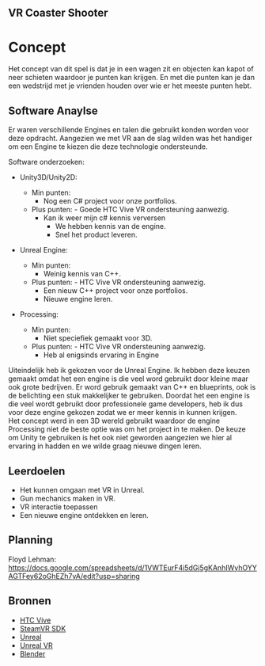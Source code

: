## VR Coaster Shooter
# Concept
Het concept van dit spel is dat je in een wagen zit en objecten kan kapot of neer schieten waardoor je punten kan krijgen.
En met die punten kan je dan een wedstrijd met je vrienden houden over wie er het meeste punten hebt.

## Software Anaylse 
Er waren verschillende Engines en talen die gebruikt konden worden voor deze opdracht. Aangezien we met VR aan de slag wilden was het handiger om een Engine te kiezen die deze technologie ondersteunde.

 Software onderzoeken:
- Unity3D/Unity2D:
	- Min punten:
		- Nog een C# project voor onze portfolios.
	- Plus punten:
		  - Goede HTC Vive VR ondersteuning aanwezig.
      - Kan ik weer mijn c# kennis verversen
   		- We hebben kennis van de engine.
    	- Snel het product leveren.
    
- Unreal Engine:
	- Min punten:
		- Weinig kennis van C++.
	- Plus punten:
		  - HTC Vive VR ondersteuning aanwezig.
    	- Een nieuw C++ project voor onze portfolios.
    	- Nieuwe engine leren.
    
- Processing:
  	- Min punten:
      - Niet speciefiek gemaakt voor 3D.
  	- Plus punten:
		  - HTC Vive VR ondersteuning aanwezig.
      - Heb al enigsinds ervaring in Engine

Uiteindelijk heb ik gekozen voor de Unreal Engine. Ik hebben deze keuzen gemaakt omdat het een engine is die veel word gebruikt door kleine maar ook grote bedrijven. Er word gebruik gemaakt van C++ en blueprints, ook is de belichting een stuk makkelijker te gebruiken. Doordat het een engine is die veel wordt gebruikt door professionele game developers, heb ik dus voor deze engine gekozen zodat we er meer kennis in kunnen krijgen.<br>
Het concept werd in een 3D wereld gebruikt waardoor de engine Processing niet de beste optie was om het project in te maken. De keuze om Unity te gebruiken is het ook niet geworden aangezien we hier al ervaring in hadden en we wilde graag nieuwe dingen leren.
 

## Leerdoelen 
- Het kunnen omgaan met VR in Unreal.
- Gun mechanics maken in VR.
- VR interactie toepassen
- Een nieuwe engine ontdekken en leren.

## Planning 
Floyd Lehman:     https://docs.google.com/spreadsheets/d/1VWTEurF4i5dGj5gKAnhIWyhOYYAGTFey62oGhEZh7yA/edit?usp=sharing<br>

## Bronnen
- [HTC Vive](https://www.vive.com/eu/)
- [SteamVR SDK](https://github.com/ValveSoftware/steamvr_unity_plugin/releases/tag/1.2.3)
- [Unreal](https://www.unrealengine.com)
- [Unreal VR](https://www.unrealengine.com/en-US/vr)
- [Blender](https://www.blender.org/)

